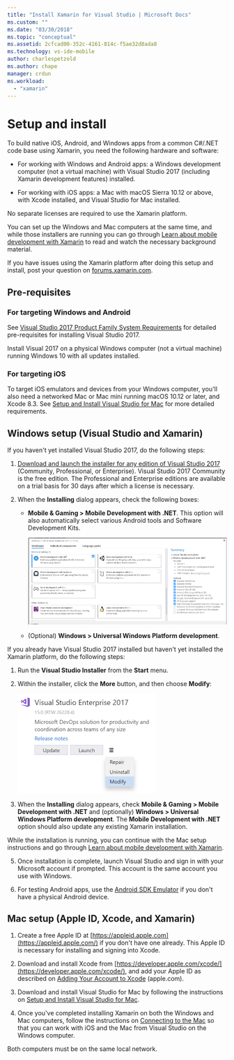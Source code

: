 ```yaml
---
title: "Install Xamarin for Visual Studio | Microsoft Docs"
ms.custom: ""
ms.date: "03/30/2018"
ms.topic: "conceptual"
ms.assetid: 2cfcad00-352c-4161-814c-f5ae32d8ada8
ms.technology: vs-ide-mobile
author: charlespetzold
ms.author: chape
manager: crdun
ms.workload:
  - "xamarin"
---
```


# Setup and install

To build native iOS, Android, and Windows apps from a common C#/.NET code base using Xamarin, you need the following hardware and software:

-   For working with Windows and Android apps: a Windows development computer (not a virtual machine) with Visual Studio 2017 (including Xamarin development features) installed.

-   For working with iOS apps: a Mac with macOS Sierra 10.12 or above, with Xcode installed, and Visual Studio for Mac installed.

No separate licenses are required to use the Xamarin platform.

You can set up the Windows and Mac computers at the same time, and while those installers are running you can go through [Learn about mobile development with Xamarin](../cross-platform/learn-about-mobile-development-with-xamarin.md) to read and watch the necessary background material.

If you have issues using the Xamarin platform after doing this setup and install, post your question on [forums.xamarin.com](http://forums.xamarin.com/).

<a name="prereq" />

## Pre-requisites

###  For targeting Windows and Android

See [Visual Studio 2017 Product Family System Requirements](/visualstudio/productinfo/vs2017-system-requirements-vs) for detailed pre-requisites for installing Visual Studio 2017.

Install Visual 2017 on a physical Windows computer (not a virtual machine) running Windows 10 with all updates installed.

### For targeting iOS

To target iOS emulators and devices from your Windows computer, you'll also need a networked Mac or Mac mini running macOS 10.12 or later, and Xcode 8.3. See [Setup and Install Visual Studio for Mac](/visualstudio/mac/installation) for more detailed requirements.

<a name="windows" />

##  Windows setup (Visual Studio and Xamarin)

If you haven't yet installed Visual Studio 2017, do the following steps:

1.  [Download and launch the installer for any edition of Visual Studio 2017](https://visualstudio.microsoft.com/downloads/?utm_medium=microsoft&utm_source=docs.microsoft.com&utm_campaign=button+cta&utm_content=download+vs2017) (Community, Professional, or Enterprise). Visual Studio 2017 Community is the free edition. The Professional and Enterprise editions are available on a trial basis for 30 days after which a license is necessary.

2.  When the **Installing** dialog appears, check the following boxes:

    - **Mobile & Gaming > Mobile Development with .NET**. This option will also automatically select various Android tools and Software Development Kits.

        ![Select the Mobile Development option under Gaming and Mobile Development](../cross-platform/media/cross-plat-xamarin-setup-2a.png "Cross-Plat Xamarin Setup 2")

    - (Optional) **Windows > Universal Windows Platform development**.

If you already have Visual Studio 2017 installed but haven't yet installed the Xamarin platform, do the following steps:

1. Run the **Visual Studio Installer** from the **Start** menu.

2.  Within the installer, click the **More** button, and then choose **Modify**:

    ![Choosing the Modify option in Visual Studio installation](../cross-platform/media/cross-plat-xamarin-setup-1a.png "Cross-Plat Xamarin Setup 1")

3.  When the **Installing** dialog appears, check **Mobile & Gaming > Mobile Development with .NET** and (optionally) **Windows > Universal Windows Platform development**. The **Mobile Development with .NET** option should also update any existing Xamarin installation.

While the installation is running, you can continue with the Mac setup instructions and go through [Learn about mobile development with Xamarin](../cross-platform/learn-about-mobile-development-with-xamarin.md).

5.  Once installation is complete, launch Visual Studio and sign in with your Microsoft account if prompted. This account is the same account you use with Windows.

6.  For testing Android apps, use the [Android SDK Emulator](/xamarin/android/get-started/installation/android-emulator/) if you don't have a physical Android device.

<a name="mac" />

##  Mac setup (Apple ID, Xcode, and Xamarin)

1.  Create a free Apple ID at [https://appleid.apple.com](https://appleid.apple.com/) if you don't have one already. This Apple ID is necessary for installing and signing into Xcode.

2.  Download and install Xcode from [https://developer.apple.com/xcode/](https://developer.apple.com/xcode/), and add your Apple ID as described on [Adding Your Account to Xcode](https://developer.apple.com/library/content/documentation/IDEs/Conceptual/AppStoreDistributionTutorial/AddingYourAccounttoXcode/AddingYourAccounttoXcode.html#//apple_ref/doc/uid/TP40013839-CH40-SW1) (apple.com).

3.  Download and install Visual Studio for Mac by following the instructions on [Setup and Install Visual Studio for Mac](/visualstudio/mac/installation).

4.  Once you've completed installing Xamarin on both the Windows and Mac computers, follow the instructions on [Connecting to the Mac](/xamarin/ios/get-started/installation/windows/connecting-to-mac/) so that you can work with iOS and the Mac from Visual Studio on the Windows computer.

Both computers must be on the same local network.

